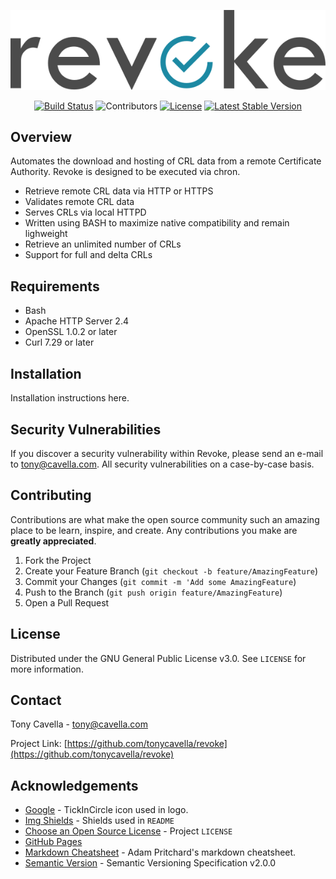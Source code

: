 <!-- PROJECT LOGO -->
<p align="center">
  <a href="https://github.com/tonycavella/revoke">
    <img src="logo.png" alt="Logo">
  </a>
</p>

<!-- PROJECT SHIELDS -->
<p align="center">
  <a href="https://github.com/tonycavella/revoke/"><img src="https://img.shields.io/badge/build-passing-brightgreen.svg" alt="Build Status"></a>
  <img src="https://img.shields.io/github/contributors/tonycavella/revoke.svg" alt="Contributors">
  <a href="LICENSE"><img src="https://img.shields.io/github/license/tonycavella/revoke.svg" alt="License"></a>
  <a href="https://github.com/tonycavella/revoke/releases"><img src="https://img.shields.io/github/release/tonycavella/revoke.svg" alt="Latest Stable Version"></a>
</p>

## Overview

Automates the download and hosting of CRL data from a remote Certificate Authority.  Revoke is designed to be executed via chron.  

- Retrieve remote CRL data via HTTP or HTTPS
- Validates remote CRL data
- Serves CRLs via local HTTPD
- Written using BASH to maximize native compatibility and remain lighweight
- Retrieve an unlimited number of CRLs
- Support for full and delta CRLs

## Requirements
- Bash
- Apache HTTP Server 2.4 
- OpenSSL 1.0.2 or later
- Curl 7.29 or later

## Installation

Installation instructions here.

## Security Vulnerabilities

If you discover a security vulnerability within Revoke, please send an e-mail to [tony@cavella.com](mailto:tony@cavella.com?Revoke%20Security%20Vulnerability). All security vulnerabilities on a case-by-case basis.

## Contributing

Contributions are what make the open source community such an amazing place to be learn, inspire, and create. Any contributions you make are **greatly appreciated**.

1. Fork the Project
2. Create your Feature Branch (`git checkout -b feature/AmazingFeature`)
3. Commit your Changes (`git commit -m 'Add some AmazingFeature`)
4. Push to the Branch (`git push origin feature/AmazingFeature`)
5. Open a Pull Request

## License

Distributed under the GNU General Public License v3.0. See `LICENSE` for more information.

## Contact

Tony Cavella - tony@cavella.com

Project Link: [https://github.com/tonycavella/revoke](https://github.com/tonycavella/revoke)

<!-- ACKNOWLEDGEMENTS -->
## Acknowledgements
* [Google](https://www.flaticon.com/authors/google) - TickInCircle icon used in logo.
* [Img Shields](https://shields.io) - Shields used in `README`
* [Choose an Open Source License](https://choosealicense.com) - Project `LICENSE`
* [GitHub Pages](https://pages.github.com)
* [Markdown Cheatsheet](https://github.com/adam-p/markdown-here/wiki/Markdown-Cheatsheet) - Adam Pritchard's markdown cheatsheet.
* [Semantic Version](https://semver.org) - Semantic Versioning Specification v2.0.0
